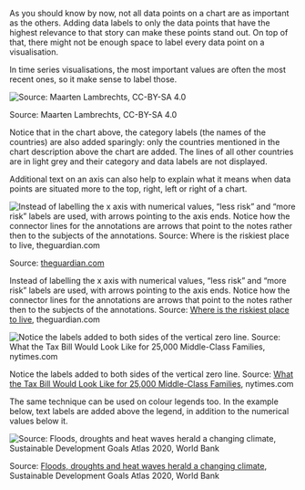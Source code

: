 As you should know by now, not all data points on a chart are as important as the others. Adding data labels to only the data points that have the highest relevance to that story can make these points stand out. On top of that, there might not be enough space to label every data point on a visualisation.

In time series visualisations, the most important values are often the most recent ones, so it make sense to label those.

![Source: Maarten Lambrechts, CC-BY-SA 4.0](Text%20annotations%204d77570c409249378ca558ae45eb0d67/Chart-no_annotations2x.png)

Source: Maarten Lambrechts, CC-BY-SA 4.0

Notice that in the chart above, the category labels (the names of the countries) are also added sparingly: only the countries mentioned in the chart description above the chart are added. The lines of all other countries are in light grey and their category and data labels are not displayed.

Additional text on an axis can also help to explain what it means when data points are situated more to the top, right, left or right of a chart. 

![Instead of labelling the x axis with numerical values, “less risk” and “more risk” labels are used, with arrows pointing to the axis ends. Notice how the connector lines for the annotations are arrows that point to the notes rather then to the subjects of the annotations. Source: [Where is the riskiest place to live](https://www.theguardian.com/global-development/datablog/2016/apr/25/where-is-the-riskiest-place-to-live-floods-storms), theguardian.com](Text%20annotations%204d77570c409249378ca558ae45eb0d67/axis-labels-guardian.png)

Source: [theguardian.com](https://www.theguardian.com/global-development/datablog/2016/apr/25/where-is-the-riskiest-place-to-live-floods-storms)

Instead of labelling the x axis with numerical values, “less risk” and “more risk” labels are used, with arrows pointing to the axis ends. Notice how the connector lines for the annotations are arrows that point to the notes rather then to the subjects of the annotations. Source: [Where is the riskiest place to live](https://www.theguardian.com/global-development/datablog/2016/apr/25/where-is-the-riskiest-place-to-live-floods-storms), theguardian.com

![Notice the labels added to both sides of the vertical zero line. Source: [What the Tax Bill Would Look Like for 25,000 Middle-Class Families](https://www.nytimes.com/interactive/2017/11/28/upshot/what-the-tax-bill-would-look-like-for-25000-middle-class-families.html), nytimes.com](Text%20annotations%204d77570c409249378ca558ae45eb0d67/nyt-scatterplot-reveal-details.png)

Notice the labels added to both sides of the vertical zero line. Source: [What the Tax Bill Would Look Like for 25,000 Middle-Class Families](https://www.nytimes.com/interactive/2017/11/28/upshot/what-the-tax-bill-would-look-like-for-25000-middle-class-families.html), nytimes.com

The same technique can be used on colour legends too. In the example below, text labels are added above the legend, in addition to the numerical values below it.

![Source: [Floods, droughts and heat waves herald a changing climate](https://datatopics.worldbank.org/sdgatlas/goal-13-climate-action/), Sustainable Development Goals Atlas 2020, World Bank](Text%20annotations%204d77570c409249378ca558ae45eb0d67/legend-text-labels.png)

Source: [Floods, droughts and heat waves herald a changing climate](https://datatopics.worldbank.org/sdgatlas/goal-13-climate-action/), Sustainable Development Goals Atlas 2020, World Bank